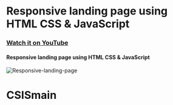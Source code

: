 # Responsive landing page using HTML CSS & JavaScript

### [Watch it on YouTube](https://youtu.be/RdCJmh_Hi5k)

#### Responsive landing page using HTML CSS & JavaScript

![Responsive-landing-page](https://user-images.githubusercontent.com/57999016/136793287-eebafb08-e294-489c-a597-0dbd1d0649cb.png)




# CSISmain
